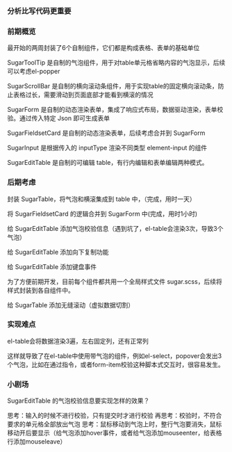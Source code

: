 ### 分析比写代码更重要


### 前期概览

最开始的两周封装了6个自制组件，它们都是构成表格、表单的基础单位

SugarToolTip 是自制的气泡组件，用于对table单元格省略内容的气泡显示，后续可以考虑el-popper

SugarScrollBar 是自制的横向滚动条组件，用于实现table的固定横向滚动条，防止表格过长，需要滑动到页面底部才能看到横滚的情况

SugarForm 是自制的动态渲染表单，集成了响应式布局，数据驱动渲染，表单校验。通过传入特定 Json 即可生成表单

SugarFieldsetCard 是自制的动态渲染表单，后续考虑合并到 SugarForm

SugarInput 是根据传入的 inputType 渲染不同类型 element-input 的组件

SugarEditTable 是自制的可编辑 table，有行内编辑和表单编辑两种模式。

### 后期考虑

封装 SugarTable，将气泡和横滚集成到 table 中，（完成，用时一天）

将 SugarFieldsetCard 的逻辑合并到 SugarForm 中(完成，用时1小时)

给 SugarEditTable 添加气泡校验信息（遇到坑了，el-table会渲染3次，导致3个气泡）

给 SugarEditTable 添加向下复制功能

给 SugarEditTable 添加键盘事件

为了方便前期开发，目前每个组件都共用一个全局样式文件 sugar.scss，后续将样式封装到各自组件中。

给 SugarTable 添加无缝滚动（虚拟数据切割）

### 实现难点

el-table会将数据渲染3遍，左右固定列，还有正常列

这样就导致了在el-table中使用带气泡的组件，例如el-select，popover会发出3个气泡，比如在通过指令，或者form-item校验这种脚本式交互时，很容易发生。





### 小剧场

SugarEditTable 的气泡校验信息要实现怎样的效果？

思考：输入的时候不进行校验，只有提交时才进行校验
再思考：校验时，不符合要求的单元格全部放出气泡
思考：鼠标移动到气泡上时，整行气泡要消失，鼠标移动开后要显示（给气泡添加hover事件，或者给气泡添加mouseenter，给表格行添加mouseleave）
